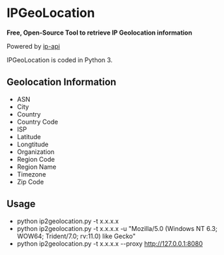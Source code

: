 # IPGeoLocation

**Free, Open-Source Tool to retrieve IP Geolocation information**

Powered by [ip-api](http://ip-api.com/docs/)

IPGeoLocation is coded in Python 3.


**Geolocation Information**
---
* ASN
* City
* Country
* Country Code
* ISP
* Latitude
* Longtitude
* Organization
* Region Code
* Region Name
* Timezone
* Zip Code


**Usage**
---
* python ip2geolocation.py -t x.x.x.x
* python ip2geolocation.py -t x.x.x.x -u "Mozilla/5.0 (Windows NT 6.3; WOW64; Trident/7.0; rv:11.0) like Gecko"
* python ip2geolocation.py -t x.x.x.x --proxy http://127.0.0.1:8080
